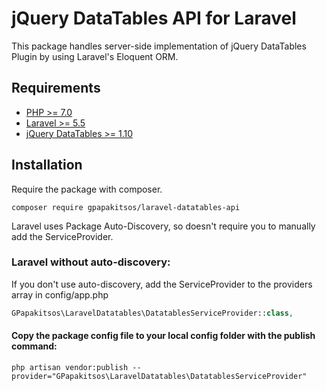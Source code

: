# jQuery DataTables API for Laravel
This package handles server-side implementation of jQuery DataTables Plugin by using Laravel's Eloquent ORM.

## Requirements
- [PHP >= 7.0](https://www.php.net/)
- [Laravel >= 5.5](https://laravel.com/)
- [jQuery DataTables >= 1.10](https://datatables.net/)

## Installation
Require the package with composer.
```shell
composer require gpapakitsos/laravel-datatables-api
```

Laravel uses Package Auto-Discovery, so doesn't require you to manually add the ServiceProvider.
### Laravel without auto-discovery:
If you don't use auto-discovery, add the ServiceProvider to the providers array in config/app.php
```php
GPapakitsos\LaravelDatatables\DatatablesServiceProvider::class,
```

#### Copy the package config file to your local config folder with the publish command:
```shell
php artisan vendor:publish --provider="GPapakitsos\LaravelDatatables\DatatablesServiceProvider"
```
